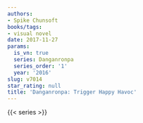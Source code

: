 ```yaml
---
authors:
- Spike Chunsoft
books/tags:
- visual novel
date: 2017-11-27
params:
  is_vn: true
  series: Danganronpa
  series_order: '1'
  year: '2016'
slug: v7014
star_rating: null
title: 'Danganronpa: Trigger Happy Havoc'
---
```


<!--more-->

{{< series >}}